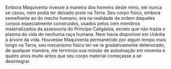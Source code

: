﻿Embora Maquiventa vivesse à maneira dos homens deste reino, ele nunca se casou, nem podia ter deixado prole na Terra. Seu corpo físico, embora semelhante ao do macho humano, era na realidade da ordem daqueles corpos especialmente construídos, usados pelos cem membros materializados da assessoria do Príncipe Caligástia, exceto que não trazia o plasma da vida de nenhuma raça humana. Nem havia disponível em Urântia a árvore da vida. Houvesse Maquiventa permanecido por algum tempo mais longo na Terra, seu mecanismo físico ter-se-ia gradativamente deteriorado; de qualquer maneira, ele terminou sua missão de autodoação em noventa e quatro anos muito antes que seu corpo material começasse a se desintegrar.